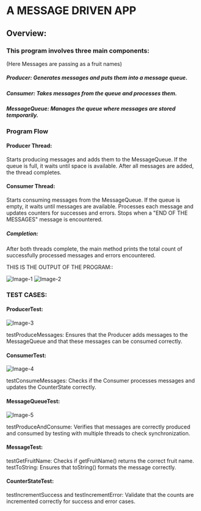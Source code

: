 # A MESSAGE DRIVEN APP
	
## Overview:
	
### This program involves three main components:
(Here Messages are passing as a fruit names)

##### Producer: Generates messages and puts them into a message queue.
##### Consumer: Takes messages from the queue and processes them.
##### MessageQueue: Manages the queue where messages are stored temporarily.
	
### Program Flow
	 
#### Producer Thread:
Starts producing messages and adds them to the MessageQueue.
If the queue is full, it waits until space is available.
After all messages are added, the thread completes.
	
#### Consumer Thread:

Starts consuming messages from the MessageQueue.
If the queue is empty, it waits until messages are available.
Processes each message and updates counters for successes and errors.
Stops when a "END OF THE MESSAGES" message is encountered.
	
##### Completion:

After both threads complete, the main method prints the total count of successfully processed messages and errors encountered.

THIS IS THE OUTPUT OF THE PROGRAM::
	
![Image-1](https://github.com/user-attachments/assets/05bb81e6-753a-48e0-9d20-20fd1eff4c6a)
![Image-2](https://github.com/user-attachments/assets/ce795110-337e-4fc7-8e56-c4787d4a0ea7)

### TEST CASES:
	
#### ProducerTest:
![Image-3](https://github.com/user-attachments/assets/fd1717f2-a77b-49ae-af17-b7f57f564bc1)

testProduceMessages: Ensures that the Producer adds messages to the MessageQueue and that these messages can be consumed correctly.
	
#### ConsumerTest:
![Image-4](https://github.com/user-attachments/assets/b47ffb2e-9f94-4e6d-b9b5-bf3bc9d0b195)

testConsumeMessages: Checks if the Consumer processes messages and updates the CounterState correctly.	

#### MessageQueueTest:
![Image-5](https://github.com/user-attachments/assets/9f20e6a4-b327-4859-9376-fd1fd9fa1e62)

testProduceAndConsume: Verifies that messages are correctly produced and consumed by testing with multiple threads to check synchronization.

#### MessageTest:
testGetFruitName: Checks if getFruitName() returns the correct fruit name.
testToString: Ensures that toString() formats the message correctly.

#### CounterStateTest:
testIncrementSuccess and testIncrementError: Validate that the counts are incremented correctly for success and error cases.

